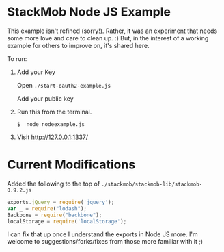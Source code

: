 StackMob Node JS Example
=================================

This example isn't refined (sorry!).  Rather, it was an experiment that needs some more love and care to clean up.  :)  But, in the interest of a working example for others to improve on, it's shared here.

To run:

1.  Add your Key

    Open `./start-oauth2-example.js`

    Add your public key

2.  Run this from the terminal.

	```
	$  node nodeexample.js
	```

3.  Visit <a href="http://127.0.0.1:1337/" target="_blank">http://127.0.0.1:1337/</a>



# Current Modifications

Added the following to the top of `./stackmob/stackmob-lib/stackmob-0.9.2.js`

```js
exports.jQuery = require('jquery');
var _ = require("lodash");
Backbone = require("backbone");
localStorage = require('localStorage');
```

I can fix that up once I understand the exports in Node JS more.  I'm welcome to suggestions/forks/fixes from those more familiar with it ;)